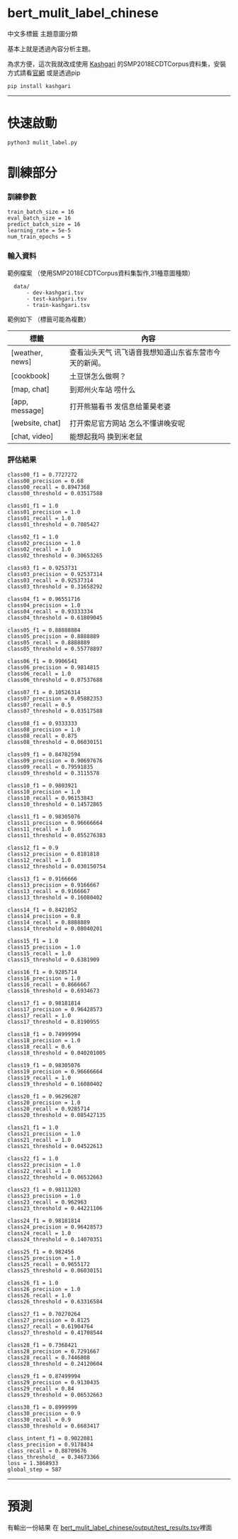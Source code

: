 # bert_mulit_label_chinese
中文多標籤 主題意圖分類


基本上就是透過內容分析主題。

為求方便，這次我就改成使用 [Kashgari](https://github.com/BrikerMan/Kashgari "Kashgari") 的SMP2018ECDTCorpus資料集，安裝方式請看[官網](https://kashgari-zh.bmio.net/#_3 "官網")
或是透過pip
```
pip install kashgari
```

------------

# 快速啟動
``` python3 mulit_label.py ```

# 訓練部分
### 訓練參數

```
train_batch_size = 16
eval_batch_size = 16
predict_batch_size = 16
learning_rate = 5e-5
num_train_epochs = 5
```


### 輸入資料

範例檔案 （使用SMP2018ECDTCorpus資料集製作,31種意圖種類）
```
  data/
      - dev-kashgari.tsv
      - test-kashgari.tsv
      - train-kashgari.tsv
```
範例如下 （標籤可能為複數）

| 標籤  | 內容  |
| ------------ | ------------ |
| [weather, news]	| 查看汕头天气 讯飞语音我想知道山东省东营市今天的新闻。
| [cookbook]	| 土豆饼怎么做啊？
| [map, chat]	| 到郑州火车站 唠什么
| [app, message]	| ﻿打开熊猫看书 发信息给董昊老婆
| [website, chat]	| 打开索尼官方网站 怎么不懂讲晚安呢
| [chat, video]	| 能想起我吗 换到米老鼠



### 評估結果

```
class00_f1 = 0.7727272
class00_precision = 0.68
class00_recall = 0.8947368
class00_threshold = 0.03517588

class01_f1 = 1.0
class01_precision = 1.0
class01_recall = 1.0
class01_threshold = 0.7085427

class02_f1 = 1.0
class02_precision = 1.0
class02_recall = 1.0
class02_threshold = 0.30653265

class03_f1 = 0.9253731
class03_precision = 0.92537314
class03_recall = 0.92537314
class03_threshold = 0.31658292

class04_f1 = 0.96551716
class04_precision = 1.0
class04_recall = 0.93333334
class04_threshold = 0.61809045

class05_f1 = 0.88888884
class05_precision = 0.8888889
class05_recall = 0.8888889
class05_threshold = 0.55778897

class06_f1 = 0.9906541
class06_precision = 0.9814815
class06_recall = 1.0
class06_threshold = 0.07537688

class07_f1 = 0.10526314
class07_precision = 0.05882353
class07_recall = 0.5
class07_threshold = 0.03517588

class08_f1 = 0.9333333
class08_precision = 1.0
class08_recall = 0.875
class08_threshold = 0.06030151

class09_f1 = 0.84782594
class09_precision = 0.90697676
class09_recall = 0.79591835
class09_threshold = 0.3115578

class10_f1 = 0.9803921
class10_precision = 1.0
class10_recall = 0.96153843
class10_threshold = 0.14572865

class11_f1 = 0.98305076
class11_precision = 0.96666664
class11_recall = 1.0
class11_threshold = 0.055276383

class12_f1 = 0.9
class12_precision = 0.8181818
class12_recall = 1.0
class12_threshold = 0.030150754

class13_f1 = 0.9166666
class13_precision = 0.9166667
class13_recall = 0.9166667
class13_threshold = 0.16080402

class14_f1 = 0.8421052
class14_precision = 0.8
class14_recall = 0.8888889
class14_threshold = 0.08040201

class15_f1 = 1.0
class15_precision = 1.0
class15_recall = 1.0
class15_threshold = 0.6381909

class16_f1 = 0.9285714
class16_precision = 1.0
class16_recall = 0.8666667
class16_threshold = 0.6934673

class17_f1 = 0.98181814
class17_precision = 0.96428573
class17_recall = 1.0
class17_threshold = 0.8190955

class18_f1 = 0.74999994
class18_precision = 1.0
class18_recall = 0.6
class18_threshold = 0.040201005

class19_f1 = 0.98305076
class19_precision = 0.96666664
class19_recall = 1.0
class19_threshold = 0.16080402

class20_f1 = 0.96296287
class20_precision = 1.0
class20_recall = 0.9285714
class20_threshold = 0.085427135

class21_f1 = 1.0
class21_precision = 1.0
class21_recall = 1.0
class21_threshold = 0.04522613

class22_f1 = 1.0
class22_precision = 1.0
class22_recall = 1.0
class22_threshold = 0.06532663

class23_f1 = 0.98113203
class23_precision = 1.0
class23_recall = 0.962963
class23_threshold = 0.44221106

class24_f1 = 0.98181814
class24_precision = 0.96428573
class24_recall = 1.0
class24_threshold = 0.14070351

class25_f1 = 0.982456
class25_precision = 1.0
class25_recall = 0.9655172
class25_threshold = 0.06030151

class26_f1 = 1.0
class26_precision = 1.0
class26_recall = 1.0
class26_threshold = 0.63316584

class27_f1 = 0.70270264
class27_precision = 0.8125
class27_recall = 0.61904764
class27_threshold = 0.41708544

class28_f1 = 0.7368421
class28_precision = 0.7291667
class28_recall = 0.7446808
class28_threshold = 0.24120604

class29_f1 = 0.87499994
class29_precision = 0.9130435
class29_recall = 0.84
class29_threshold = 0.06532663

class30_f1 = 0.8999999
class30_precision = 0.9
class30_recall = 0.9
class30_threshold = 0.6683417

class_intent_f1 = 0.9022081
class_precision = 0.9178434
class_recall = 0.88709676
class_threshold_ = 0.34673366
loss = 1.3868933
global_step = 587

```
------------
# 預測

有輸出一份結果 在 [bert_mulit_label_chinese/output/test_results.tsv](https://github.com/Chunshan-Theta/bert_mulit_label_chinese/blob/master/output/test_results.tsv)裡面
